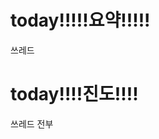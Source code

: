 # today!!!!!요약!!!!!

쓰레드

# today!!!!진도!!!!

쓰레드 
전부
<!--stackedit_data:
eyJoaXN0b3J5IjpbMTg3NzQxNDNdfQ==
-->